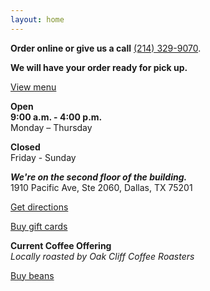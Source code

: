 ```yaml
---
layout: home
---
```


**Order online or give us a call** [(214) 329-9070](tel:2143299070). 

**We will have your order ready for pick up.**

<a class="inline-block mt-8 mb-6 bg-jaffa py-4 px-6 text-white no-underline text-4xl font-bold not-italic" href="https://stupidgoodcoffee.square.site/s/order">View menu</a>

**Open**  
**9:00 a.m. - 4:00 p.m.**   
Monday – Thursday

**Closed**  
Friday - Sunday

_**We're on the second floor of the building.**_  
1910 Pacific Ave, Ste 2060, Dallas, TX 75201  

<a class="inline-block mt-8 mb-6 bg-jaffa py-4 px-6 text-white no-underline text-4xl font-bold not-italic" href="https://www.google.com/maps/dir/?api=1&destination=1910+Pacific+Ave+Ste+2060+Dallas+TX+75201+US">Get directions</a>

<a class="inline-block mt-8 mb-6 bg-jaffa py-4 px-6 text-white no-underline text-4xl font-bold not-italic" href="https://squareup.com/gift/81QENGAGGKNAK/order">Buy gift cards</a>

**Current Coffee Offering**   
_Locally roasted by Oak Cliff Coffee Roasters_

<a class="inline-block mt-8 mb-6 bg-jaffa py-4 px-6 text-white no-underline text-4xl font-bold not-italic" href="https://stupidgoodcoffee.square.site/product/coffee/108">Buy beans</a>
